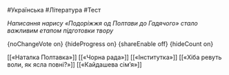 #Українська #Література #Тест

*Написання нарису «Подоріжжя од Полтави до Гадячого» стало важливим етапом підготовки твору*

{noChangeVote on}
{hideProgress on}
{shareEnable off}
{hideCount on}

[[«Наталка Полтавка»]]
[[«Чорна рада»]]
[[«Інститутка»]]
[[«Хіба ревуть воли, як ясла повні?»]]
[[«Кайдашева сім’я»]]
